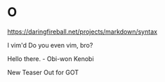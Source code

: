 # O

https://daringfireball.net/projects/markdown/syntax

I vim'd
Do you even vim, bro?

Hello there. - Obi-won Kenobi

New Teaser Out for GOT


